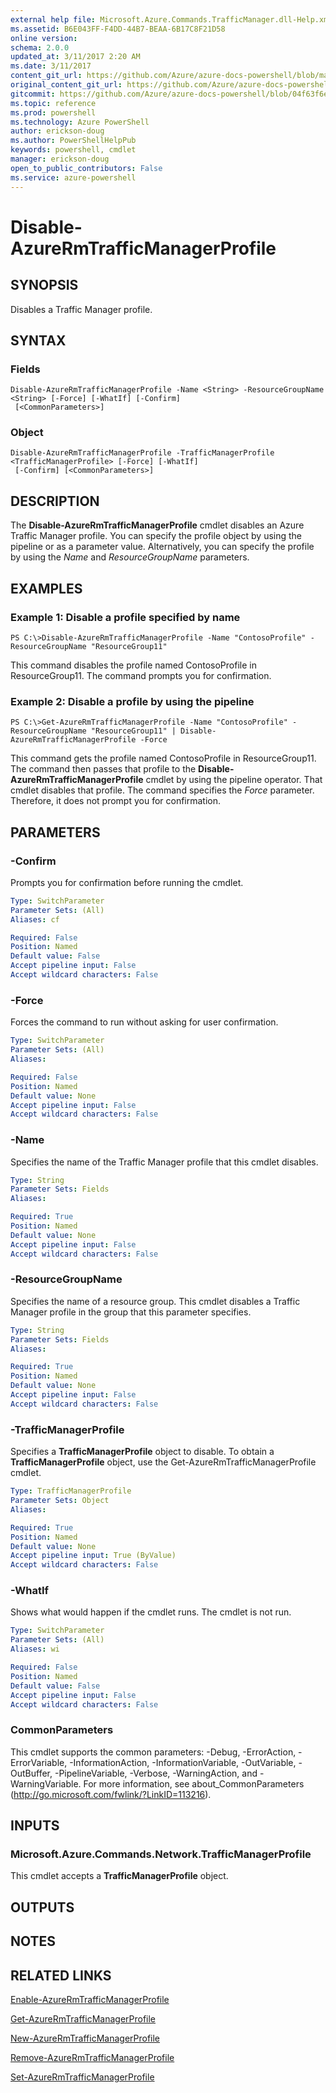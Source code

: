```yaml
---
external help file: Microsoft.Azure.Commands.TrafficManager.dll-Help.xml
ms.assetid: B6E043FF-F4DD-44B7-BEAA-6B17C8F21D58
online version: 
schema: 2.0.0
updated_at: 3/11/2017 2:20 AM
ms.date: 3/11/2017
content_git_url: https://github.com/Azure/azure-docs-powershell/blob/master/azureps-cmdlets-docs/ResourceManager/AzureRM.TrafficManager/v2.7.0/Disable-AzureRmTrafficManagerProfile.md
original_content_git_url: https://github.com/Azure/azure-docs-powershell/blob/master/azureps-cmdlets-docs/ResourceManager/AzureRM.TrafficManager/v2.7.0/Disable-AzureRmTrafficManagerProfile.md
gitcommit: https://github.com/Azure/azure-docs-powershell/blob/04f63f6e685743ace2c57eb157574e34e8610b1c/azureps-cmdlets-docs/ResourceManager/AzureRM.TrafficManager/v2.7.0/Disable-AzureRmTrafficManagerProfile.md
ms.topic: reference
ms.prod: powershell
ms.technology: Azure PowerShell
author: erickson-doug
ms.author: PowerShellHelpPub
keywords: powershell, cmdlet
manager: erickson-doug
open_to_public_contributors: False
ms.service: azure-powershell
---
```


# Disable-AzureRmTrafficManagerProfile

## SYNOPSIS
Disables a Traffic Manager profile.

## SYNTAX

### Fields
```
Disable-AzureRmTrafficManagerProfile -Name <String> -ResourceGroupName <String> [-Force] [-WhatIf] [-Confirm]
 [<CommonParameters>]
```

### Object
```
Disable-AzureRmTrafficManagerProfile -TrafficManagerProfile <TrafficManagerProfile> [-Force] [-WhatIf]
 [-Confirm] [<CommonParameters>]
```

## DESCRIPTION
The **Disable-AzureRmTrafficManagerProfile** cmdlet disables an Azure Traffic Manager profile.
You can specify the profile object by using the pipeline or as a parameter value.
Alternatively, you can specify the profile by using the *Name* and *ResourceGroupName* parameters.

## EXAMPLES

### Example 1: Disable a profile specified by name
```
PS C:\>Disable-AzureRmTrafficManagerProfile -Name "ContosoProfile" -ResourceGroupName "ResourceGroup11"
```

This command disables the profile named ContosoProfile in ResourceGroup11.
The command prompts you for confirmation.

### Example 2: Disable a profile by using the pipeline
```
PS C:\>Get-AzureRmTrafficManagerProfile -Name "ContosoProfile" -ResourceGroupName "ResourceGroup11" | Disable-AzureRmTrafficManagerProfile -Force
```

This command gets the profile named ContosoProfile in ResourceGroup11.
The command then passes that profile to the **Disable-AzureRmTrafficManagerProfile** cmdlet by using the pipeline operator.
That cmdlet disables that profile.
The command specifies the *Force* parameter.
Therefore, it does not prompt you for confirmation.

## PARAMETERS

### -Confirm
Prompts you for confirmation before running the cmdlet.

```yaml
Type: SwitchParameter
Parameter Sets: (All)
Aliases: cf

Required: False
Position: Named
Default value: False
Accept pipeline input: False
Accept wildcard characters: False
```

### -Force
Forces the command to run without asking for user confirmation.

```yaml
Type: SwitchParameter
Parameter Sets: (All)
Aliases: 

Required: False
Position: Named
Default value: None
Accept pipeline input: False
Accept wildcard characters: False
```

### -Name
Specifies the name of the Traffic Manager profile that this cmdlet disables.

```yaml
Type: String
Parameter Sets: Fields
Aliases: 

Required: True
Position: Named
Default value: None
Accept pipeline input: False
Accept wildcard characters: False
```

### -ResourceGroupName
Specifies the name of a resource group.
This cmdlet disables a Traffic Manager profile in the group that this parameter specifies.

```yaml
Type: String
Parameter Sets: Fields
Aliases: 

Required: True
Position: Named
Default value: None
Accept pipeline input: False
Accept wildcard characters: False
```

### -TrafficManagerProfile
Specifies a **TrafficManagerProfile** object to disable.
To obtain a **TrafficManagerProfile** object, use the Get-AzureRmTrafficManagerProfile cmdlet.

```yaml
Type: TrafficManagerProfile
Parameter Sets: Object
Aliases: 

Required: True
Position: Named
Default value: None
Accept pipeline input: True (ByValue)
Accept wildcard characters: False
```

### -WhatIf
Shows what would happen if the cmdlet runs.
The cmdlet is not run.

```yaml
Type: SwitchParameter
Parameter Sets: (All)
Aliases: wi

Required: False
Position: Named
Default value: False
Accept pipeline input: False
Accept wildcard characters: False
```

### CommonParameters
This cmdlet supports the common parameters: -Debug, -ErrorAction, -ErrorVariable, -InformationAction, -InformationVariable, -OutVariable, -OutBuffer, -PipelineVariable, -Verbose, -WarningAction, and -WarningVariable. For more information, see about_CommonParameters (http://go.microsoft.com/fwlink/?LinkID=113216).

## INPUTS

### Microsoft.Azure.Commands.Network.TrafficManagerProfile
This cmdlet accepts a **TrafficManagerProfile** object.

## OUTPUTS

## NOTES

## RELATED LINKS

[Enable-AzureRmTrafficManagerProfile](xref:ResourceManager/AzureRM.TrafficManager/v2.7.0/Enable-AzureRmTrafficManagerProfile.md)

[Get-AzureRmTrafficManagerProfile](xref:ResourceManager/AzureRM.TrafficManager/v2.7.0/Get-AzureRmTrafficManagerProfile.md)

[New-AzureRmTrafficManagerProfile](xref:ResourceManager/AzureRM.TrafficManager/v2.7.0/New-AzureRmTrafficManagerProfile.md)

[Remove-AzureRmTrafficManagerProfile](xref:ResourceManager/AzureRM.TrafficManager/v2.7.0/Remove-AzureRmTrafficManagerProfile.md)

[Set-AzureRmTrafficManagerProfile](xref:ResourceManager/AzureRM.TrafficManager/v2.7.0/Set-AzureRmTrafficManagerProfile.md)


